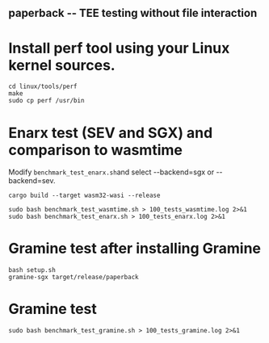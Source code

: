 ## paperback -- TEE testing without file interaction

# Install perf tool using your Linux kernel sources.

```
cd linux/tools/perf
make
sudo cp perf /usr/bin
```

# Enarx test (SEV and SGX) and comparison to wasmtime

Modify `benchmark_test_enarx.sh`and select --backend=sgx or --backend=sev.

```
cargo build --target wasm32-wasi --release

sudo bash benchmark_test_wasmtime.sh > 100_tests_wasmtime.log 2>&1
sudo bash benchmark_test_enarx.sh > 100_tests_enarx.log 2>&1
```

# Gramine test after installing Gramine

```
bash setup.sh
gramine-sgx target/release/paperback
```

# Gramine test

```
sudo bash benchmark_test_gramine.sh > 100_tests_gramine.log 2>&1
```

